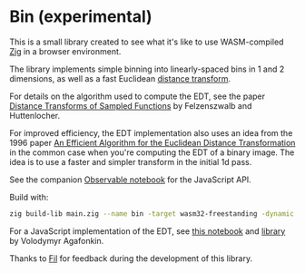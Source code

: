 # Bin (experimental)

This is a small library created to see what it's like to use WASM-compiled [Zig](https://ziglang.org) in a browser environment. 

The library implements simple binning into linearly-spaced bins in 1 and 2 dimensions, as well as a fast Euclidean [distance transform](https://en.wikipedia.org/wiki/Distance_transform). 

For details on the algorithm used to compute the EDT, see the paper [Distance Transforms of Sampled Functions](
http://people.cs.uchicago.edu) by Felzenszwalb and Huttenlocher.

For improved efficiency, the EDT implementation also uses an idea from the 1996 paper [An Efficient Algorithm for the Euclidean Distance Transformation](https://onlinelibrary.wiley.com/doi/abs/10.1002/scj.4690270702) in the common case when you're computing the EDT of a binary image. The idea is to use a faster and simpler transform in the initial 1d pass.

See the companion [Observable notebook](https://observablehq.com/@yurivish/bin) for the JavaScript API.

Build with:

```sh
zig build-lib main.zig --name bin -target wasm32-freestanding -dynamic -OReleaseSafe
````

For a JavaScript implementation of the EDT, see [this notebook](https://observablehq.com/@mourner/fast-distance-transform) and [library](https://github.com/mapbox/tiny-sdf) by Volodymyr Agafonkin.

Thanks to [Fil](https://observablehq.com/@fil) for feedback during the development of this library.